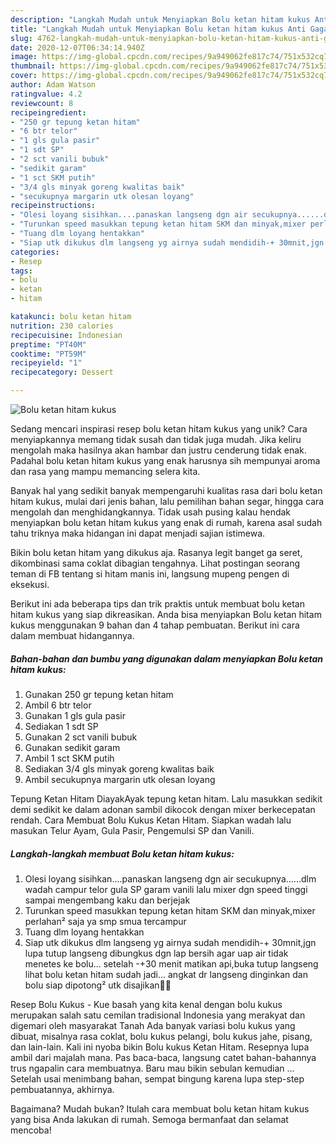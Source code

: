```yaml
---
description: "Langkah Mudah untuk Menyiapkan Bolu ketan hitam kukus Anti Gagal"
title: "Langkah Mudah untuk Menyiapkan Bolu ketan hitam kukus Anti Gagal"
slug: 4762-langkah-mudah-untuk-menyiapkan-bolu-ketan-hitam-kukus-anti-gagal
date: 2020-12-07T06:34:14.940Z
image: https://img-global.cpcdn.com/recipes/9a949062fe817c74/751x532cq70/bolu-ketan-hitam-kukus-foto-resep-utama.jpg
thumbnail: https://img-global.cpcdn.com/recipes/9a949062fe817c74/751x532cq70/bolu-ketan-hitam-kukus-foto-resep-utama.jpg
cover: https://img-global.cpcdn.com/recipes/9a949062fe817c74/751x532cq70/bolu-ketan-hitam-kukus-foto-resep-utama.jpg
author: Adam Watson
ratingvalue: 4.2
reviewcount: 8
recipeingredient:
- "250 gr tepung ketan hitam"
- "6 btr telor"
- "1 gls gula pasir"
- "1 sdt SP"
- "2 sct vanili bubuk"
- "sedikit garam"
- "1 sct SKM putih"
- "3/4 gls minyak goreng kwalitas baik"
- "secukupnya margarin utk olesan loyang"
recipeinstructions:
- "Olesi loyang sisihkan....panaskan langseng dgn air secukupnya......dlm wadah campur telor gula SP garam vanili lalu mixer dgn speed tinggi sampai mengembang kaku dan berjejak"
- "Turunkan speed masukkan tepung ketan hitam SKM dan minyak,mixer perlahan² saja ya smp smua tercampur"
- "Tuang dlm loyang hentakkan"
- "Siap utk dikukus dlm langseng yg airnya sudah mendidih-+ 30mnit,jgn lupa tutup langseng dibungkus dgn lap bersih agar uap air tidak menetes ke bolu... setelah -+30 menit matikan api,buka tutup langseng lihat bolu ketan hitam sudah jadi... angkat dr langseng dinginkan dan bolu siap dipotong² utk disajikan🤗🤗"
categories:
- Resep
tags:
- bolu
- ketan
- hitam

katakunci: bolu ketan hitam 
nutrition: 230 calories
recipecuisine: Indonesian
preptime: "PT40M"
cooktime: "PT59M"
recipeyield: "1"
recipecategory: Dessert

---
```



![Bolu ketan hitam kukus](https://img-global.cpcdn.com/recipes/9a949062fe817c74/751x532cq70/bolu-ketan-hitam-kukus-foto-resep-utama.jpg)

Sedang mencari inspirasi resep bolu ketan hitam kukus yang unik? Cara menyiapkannya memang tidak susah dan tidak juga mudah. Jika keliru mengolah maka hasilnya akan hambar dan justru cenderung tidak enak. Padahal bolu ketan hitam kukus yang enak harusnya sih mempunyai aroma dan rasa yang mampu memancing selera kita.

Banyak hal yang sedikit banyak mempengaruhi kualitas rasa dari bolu ketan hitam kukus, mulai dari jenis bahan, lalu pemilihan bahan segar, hingga cara mengolah dan menghidangkannya. Tidak usah pusing kalau hendak menyiapkan bolu ketan hitam kukus yang enak di rumah, karena asal sudah tahu triknya maka hidangan ini dapat menjadi sajian istimewa.

Bikin bolu ketan hitam yang dikukus aja. Rasanya legit banget ga seret, dikombinasi sama coklat dibagian tengahnya. Lihat postingan seorang teman di FB tentang si hitam manis ini, langsung mupeng pengen di eksekusi.


Berikut ini ada beberapa tips dan trik praktis untuk membuat bolu ketan hitam kukus yang siap dikreasikan. Anda bisa menyiapkan Bolu ketan hitam kukus menggunakan 9 bahan dan 4 tahap pembuatan. Berikut ini cara dalam membuat hidangannya.

<!--inarticleads1-->

##### Bahan-bahan dan bumbu yang digunakan dalam menyiapkan Bolu ketan hitam kukus:

1. Gunakan 250 gr tepung ketan hitam
1. Ambil 6 btr telor
1. Gunakan 1 gls gula pasir
1. Sediakan 1 sdt SP
1. Gunakan 2 sct vanili bubuk
1. Gunakan sedikit garam
1. Ambil 1 sct SKM putih
1. Sediakan 3/4 gls minyak goreng kwalitas baik
1. Ambil secukupnya margarin utk olesan loyang


Tepung Ketan Hitam DiayakAyak tepung ketan hitam. Lalu masukkan sedikit demi sedikit ke dalam adonan sambil dikocok dengan mixer berkecepatan rendah. Cara Membuat Bolu Kukus Ketan Hitam. Siapkan wadah lalu masukan Telur Ayam, Gula Pasir, Pengemulsi SP dan Vanili. 

<!--inarticleads2-->

##### Langkah-langkah membuat Bolu ketan hitam kukus:

1. Olesi loyang sisihkan....panaskan langseng dgn air secukupnya......dlm wadah campur telor gula SP garam vanili lalu mixer dgn speed tinggi sampai mengembang kaku dan berjejak
1. Turunkan speed masukkan tepung ketan hitam SKM dan minyak,mixer perlahan² saja ya smp smua tercampur
1. Tuang dlm loyang hentakkan
1. Siap utk dikukus dlm langseng yg airnya sudah mendidih-+ 30mnit,jgn lupa tutup langseng dibungkus dgn lap bersih agar uap air tidak menetes ke bolu... setelah -+30 menit matikan api,buka tutup langseng lihat bolu ketan hitam sudah jadi... angkat dr langseng dinginkan dan bolu siap dipotong² utk disajikan🤗🤗


Resep Bolu Kukus - Kue basah yang kita kenal dengan bolu kukus merupakan salah satu cemilan tradisional Indonesia yang merakyat dan digemari oleh masyarakat Tanah Ada banyak variasi bolu kukus yang dibuat, misalnya rasa coklat, bolu kukus pelangi, bolu kukus jahe, pisang, dan lain-lain. Kali ini nyoba bikin Bolu kukus Ketan Hitam. Resepnya lupa ambil dari majalah mana. Pas baca-baca, langsung catet bahan-bahannya trus ngapalin cara membuatnya. Baru mau bikin sebulan kemudian … Setelah usai menimbang bahan, sempat bingung karena lupa step-step pembuatannya, akhirnya. 

Bagaimana? Mudah bukan? Itulah cara membuat bolu ketan hitam kukus yang bisa Anda lakukan di rumah. Semoga bermanfaat dan selamat mencoba!
